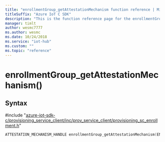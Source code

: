 ```yaml
---                             
title: "enrollmentGroup_getAttestationMechanism function reference | Microsoft Docs" 
titleSuffix: "Azure IoT C SDK"            
description: "This is the function reference page for the enrollmentGroup_getAttestationMechanism() function in the Azure IoT C SDK. This SDK is used with Azure IoT Hub and Azure IoT Hub Device Provisioning Service"            
manager: timlt                 
author: wesmc7777              
ms.author: wesmc               
ms.date: 10/24/2018                    
ms.service: "iot-hub"             
ms.custom: ""                
ms.topic: "reference"        
---                            
```


# enrollmentGroup_getAttestationMechanism()

## Syntax

\#include "[azure-iot-sdk-c/provisioning_service_client/inc/prov_service_client/provisioning_sc_enrollment.h](../provisioning-sc-enrollment-h.md)"  
```C
ATTESTATION_MECHANISM_HANDLE enrollmentGroup_getAttestationMechanism(ENROLLMENT_GROUP_HANDLE  enrollment);
```

